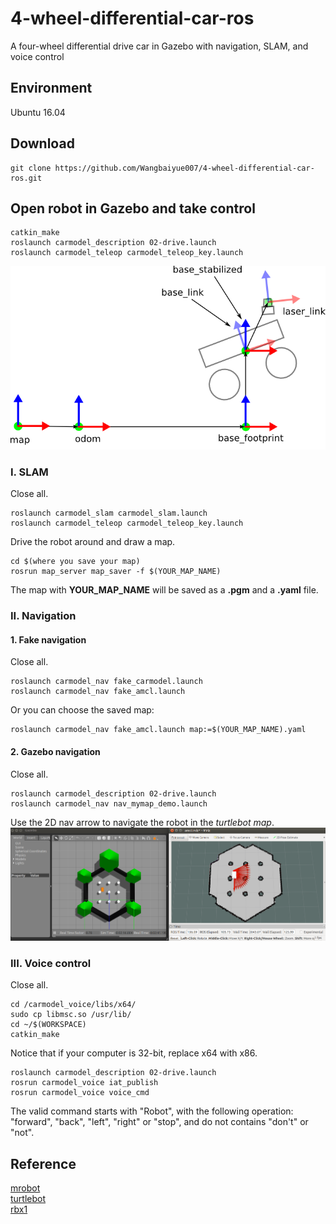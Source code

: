# 4-wheel-differential-car-ros

A four-wheel differential drive car in Gazebo with navigation, SLAM, and voice control

## Environment

Ubuntu 16.04

## Download

    git clone https://github.com/Wangbaiyue007/4-wheel-differential-car-ros.git

## Open robot in Gazebo and take control

    catkin_make  
    roslaunch carmodel_description 02-drive.launch  
    roslaunch carmodel_teleop carmodel_teleop_key.launch

![coordinate](coordsystems_img.png)

### I. SLAM

Close all.

    roslaunch carmodel_slam carmodel_slam.launch
    roslaunch carmodel_teleop carmodel_teleop_key.launch

Drive the robot around and draw a map.

    cd $(where you save your map)
    rosrun map_server map_saver -f $(YOUR_MAP_NAME)

The map with **YOUR_MAP_NAME** will be saved as a **.pgm** and a **.yaml** file.

### II. Navigation

#### 1. Fake navigation

Close all.

    roslaunch carmodel_nav fake_carmodel.launch
    roslaunch carmodel_nav fake_amcl.launch

Or you can choose the saved map:

    roslaunch carmodel_nav fake_amcl.launch map:=$(YOUR_MAP_NAME).yaml

#### 2. Gazebo navigation

Close all.

    roslaunch carmodel_description 02-drive.launch
    roslaunch carmodel_nav nav_mymap_demo.launch

Use the 2D nav arrow to navigate the robot in the *turtlebot map*.  
![navigation](navigation.png)

### III. Voice control

Close all.

    cd /carmodel_voice/libs/x64/
    sudo cp libmsc.so /usr/lib/
    cd ~/$(WORKSPACE)
    catkin_make

Notice that if your computer is 32-bit, replace x64 with x86.

    roslaunch carmodel_description 02-drive.launch
    rosrun carmodel_voice iat_publish
    rosrun carmodel_voice voice_cmd

The valid command starts with "Robot", with the following operation: "forward", "back", "left", "right" or "stop", and do not contains "don't" or "not".

## Reference

[mrobot](https://github.com/ROSClub/mrobot.git)  
[turtlebot](https://github.com/ROBOTIS-GIT/turtlebot3.git)  
[rbx1](https://github.com/pirobot/rbx1.git)
